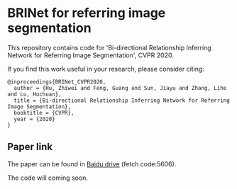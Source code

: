 # BRINet for referring image segmentation
This repository contains code for 'Bi-directional Relationship Inferring Network for Referring Image Segmentation', CVPR 2020.

If you find this work useful in your research, please consider citing:

```
@inproceedings{BRINet_CVPR2020,
  author = {Hu, Zhiwei and Feng, Guang and Sun, Jiayu and Zhang, Lihe and Lu, Huchuan},
  title = {Bi-directional Relationship Inferring Network for Referring Image Segmentation},
  booktitle = {CVPR},
  year = {2020}
}
```
## Paper link
The paper can be found in [Baidu drive](https://pan.baidu.com/s/1vD1z3eoH9p4CSvlCu5Xn6w) (fetch code:5606).

The code will coming soon.
